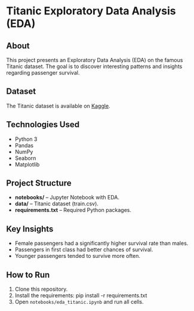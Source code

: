 # Titanic Exploratory Data Analysis (EDA)

## About
This project presents an Exploratory Data Analysis (EDA) on the famous Titanic dataset. The goal is to discover interesting patterns and insights regarding passenger survival.

## Dataset
The Titanic dataset is available on [Kaggle](https://www.kaggle.com/c/titanic/data).

## Technologies Used
- Python 3
- Pandas
- NumPy
- Seaborn
- Matplotlib

## Project Structure
- **notebooks/** – Jupyter Notebook with EDA.
- **data/** – Titanic dataset (train.csv).
- **requirements.txt** – Required Python packages.

## Key Insights
- Female passengers had a significantly higher survival rate than males.
- Passengers in first class had better chances of survival.
- Younger passengers tended to survive more often.

## How to Run
1. Clone this repository.
2. Install the requirements:
pip install -r requirements.txt
3. Open `notebooks/eda_titanic.ipynb` and run all cells.